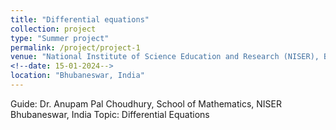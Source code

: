 ```yaml
---
title: "Differential equations"
collection: project
type: "Summer project"
permalink: /project/project-1
venue: "National Institute of Science Education and Research (NISER), Bhubaneswar"
<!--date: 15-01-2024-->
location: "Bhubaneswar, India"
---
```


Guide: Dr. Anupam Pal Choudhury, School of Mathematics, NISER Bhubaneswar, India
Topic: Differential Equations
